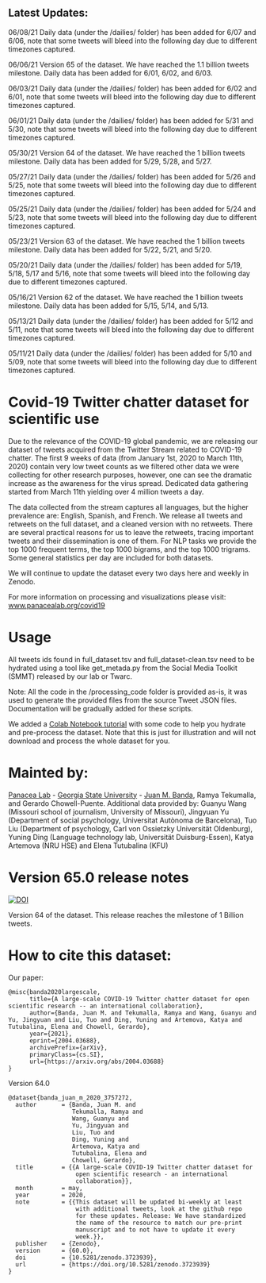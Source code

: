## Latest Updates:

06/08/21 Daily data (under the /dailies/ folder) has been added for 6/07 and 6/06, note that some tweets will bleed into the following day due to different timezones captured.

06/06/21 Version 65 of the dataset. We have reached the 1.1 billion tweets milestone. Daily data has been added for 6/01, 6/02, and 6/03.

06/03/21 Daily data (under the /dailies/ folder) has been added for 6/02 and 6/01, note that some tweets will bleed into the following day due to different timezones captured.

06/01/21 Daily data (under the /dailies/ folder) has been added for 5/31 and 5/30, note that some tweets will bleed into the following day due to different timezones captured.

05/30/21 Version 64 of the dataset. We have reached the 1 billion tweets milestone. Daily data has been added for 5/29, 5/28, and 5/27.

05/27/21 Daily data (under the /dailies/ folder) has been added for 5/26 and 5/25, note that some tweets will bleed into the following day due to different timezones captured.

05/25/21 Daily data (under the /dailies/ folder) has been added for 5/24 and 5/23, note that some tweets will bleed into the following day due to different timezones captured.

05/23/21 Version 63 of the dataset. We have reached the 1 billion tweets milestone. Daily data has been added for 5/22, 5/21, and 5/20.

05/20/21 Daily data (under the /dailies/ folder) has been added for 5/19, 5/18, 5/17 and 5/16, note that some tweets will bleed into the following day due to different timezones captured.

05/16/21 Version 62 of the dataset. We have reached the 1 billion tweets milestone. Daily data has been added for 5/15, 5/14, and 5/13.

05/13/21 Daily data (under the /dailies/ folder) has been added for 5/12 and 5/11, note that some tweets will bleed into the following day due to different timezones captured.

05/11/21 Daily data (under the /dailies/ folder) has been added for 5/10 and 5/09, note that some tweets will bleed into the following day due to different timezones captured.

# Covid-19 Twitter chatter dataset for scientific use

Due to the relevance of the COVID-19 global pandemic, we are releasing our dataset of tweets acquired from the Twitter Stream related to COVID-19 chatter. The first 9 weeks of data (from January 1st, 2020 to March 11th, 2020) contain very low tweet counts as we filtered other data we were collecting for other research purposes, however, one can see the dramatic increase as the awareness for the virus spread. Dedicated data gathering started from March 11th yielding over 4 million tweets a day.

The data collected from the stream captures all languages, but the higher prevalence are:  English, Spanish, and French. We release all tweets and retweets on the full dataset, and a cleaned version with no retweets. There are several practical reasons for us to leave the retweets, tracing important tweets and their dissemination is one of them. For NLP tasks we provide the top 1000 frequent terms, the top 1000 bigrams, and the top 1000 trigrams. Some general statistics per day are included for both datasets.

We will continue to update the dataset every two days here and weekly in Zenodo. 

For more information on processing and visualizations please visit: www.panacealab.org/covid19

# Usage 

All tweets ids found in full_dataset.tsv and full_dataset-clean.tsv need to be hydrated using a tool like get_metada.py from the Social Media Toolkit (SMMT) released by our lab or Twarc. 

Note: All the code in the /processing_code folder is provided as-is, it was used to generate the provided files from the source Tweet JSON files. Documentation will be gradually added for these scripts. 

We added a [Colab Notebook tutorial](COVID_19_dataset_Tutorial.ipynb) with some code to help you hydrate and pre-process the dataset. Note that this is just for illustration and will not download and process the whole dataset for you.


# Mainted by:

[Panacea Lab](www.panacealab.org) - [Georgia State University](www.gsu.edu) - [Juan M. Banda](www.jmbanda.com), Ramya Tekumalla, and Gerardo Chowell-Puente.
Additional data provided by: Guanyu Wang (Missouri school of journalism, University of Missouri), Jingyuan Yu (Department of social psychology, Universitat Autònoma de Barcelona), Tuo Liu (Department of psychology, Carl von Ossietzky Universität Oldenburg), Yuning Ding (Language technology lab, Universität Duisburg-Essen), Katya Artemova (NRU HSE) and Elena Tutubalina (KFU)

# Version 65.0 release notes

[![DOI](https://zenodo.org/badge/DOI/10.5281/zenodo.4905209.svg)](https://doi.org/10.5281/zenodo.4905209)

Version 64 of the dataset. This release reaches the milestone of 1 Billion tweets. 

# How to cite this dataset:

Our paper: 
```
@misc{banda2020largescale,
      title={A large-scale COVID-19 Twitter chatter dataset for open scientific research -- an international collaboration}, 
      author={Banda, Juan M. and Tekumalla, Ramya and Wang, Guanyu and Yu, Jingyuan and Liu, Tuo and Ding, Yuning and Artemova, Katya and Tutubalinа, Elena and Chowell, Gerardo},
      year={2021},
      eprint={2004.03688},
      archivePrefix={arXiv},
      primaryClass={cs.SI},
      url={https://arxiv.org/abs/2004.03688}
}

```

Version 64.0

```
@dataset{banda_juan_m_2020_3757272,
  author       = {Banda, Juan M. and
                  Tekumalla, Ramya and
                  Wang, Guanyu and
                  Yu, Jingyuan and
                  Liu, Tuo and
                  Ding, Yuning and
                  Artemova, Katya and
                  Tutubalinа, Elena and
                  Chowell, Gerardo},
  title        = {{A large-scale COVID-19 Twitter chatter dataset for 
                   open scientific research - an international
                   collaboration}},
  month        = may,
  year         = 2020,
  note         = {{This dataset will be updated bi-weekly at least 
                   with additional tweets, look at the github repo
                   for these updates. Release: We have standardized
                   the name of the resource to match our pre-print
                   manuscript and to not have to update it every
                   week.}},
  publisher    = {Zenodo},
  version      = {60.0},
  doi          = {10.5281/zenodo.3723939},
  url          = {https://doi.org/10.5281/zenodo.3723939}
}

```

